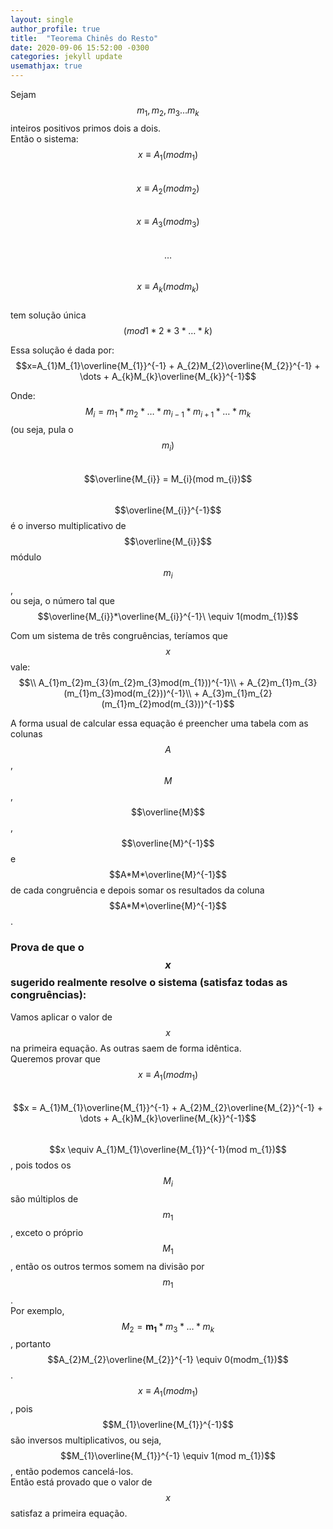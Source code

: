 ```yaml
---
layout: single
author_profile: true
title:  "Teorema Chinês do Resto"
date: 2020-09-06 15:52:00 -0300
categories: jekyll update
usemathjax: true
---
```


Sejam $$m_{1}, m_{2}, m_{3}\dots m_{k}$$ inteiros positivos primos dois a dois.  
Então o sistema:  
$$x \equiv A_{1}(mod m_{1})$$  
$$x \equiv A_{2}(mod m_{2})$$  
$$x \equiv A_{3}(mod m_{3})$$  
$$\dots$$  
$$x \equiv A_{k}(mod m_{k})$$  
tem solução única $$(mod 1*2*3*\dots *k)$$  

Essa solução é dada por:  
$$x=A_{1}M_{1}\overline{M_{1}}^{-1} + A_{2}M_{2}\overline{M_{2}}^{-1} + \dots + A_{k}M_{k}\overline{M_{k}}^{-1}$$  

Onde:  
$$M_{i} = m_{1}*m_{2}*\dots*m_{i-1}*m_{i+1}*\dots*m_{k}$$ (ou seja, pula o $$m_{i})$$  
$$\overline{M_{i}} = M_{i}(mod m_{i})$$  
$$\overline{M_{i}}^{-1}$$ é o inverso multiplicativo de $$\overline{M_{i}}$$ módulo $$m_{i}$$,  
ou seja, o número tal que $$\overline{M_{i}}*\overline{M_{i}}^{-1}\ \equiv 1(modm_{1})$$

Com um sistema de três congruências, teríamos que $$x$$ vale:  
$$\\ A_{1}m_{2}m_{3}(m_{2}m_{3}mod(m_{1}))^{-1}\\ +  
A_{2}m_{1}m_{3}(m_{1}m_{3}mod(m_{2}))^{-1}\\ +  
A_{3}m_{1}m_{2}(m_{1}m_{2}mod(m_{3}))^{-1}$$  

A forma usual de calcular essa equação é preencher uma tabela com as colunas $$A$$, $$M$$, $$\overline{M}$$, $$\overline{M}^{-1}$$ e $$A*M*\overline{M}^{-1}$$ de cada congruência e depois somar os resultados da coluna $$A*M*\overline{M}^{-1}$$.

### Prova de que o $$x$$ sugerido realmente resolve o sistema (satisfaz todas as congruências):  
Vamos aplicar o valor de $$x$$ na primeira equação. As outras saem de forma idêntica.  
Queremos provar que $$x \equiv A_{1}(mod m_{1})$$  
$$x = A_{1}M_{1}\overline{M_{1}}^{-1} + A_{2}M_{2}\overline{M_{2}}^{-1} + \dots + A_{k}M_{k}\overline{M_{k}}^{-1}$$  
$$x \equiv A_{1}M_{1}\overline{M_{1}}^{-1}(mod m_{1})$$, pois todos os $$M_{i}$$ são múltiplos de $$m_{1}$$, exceto o próprio $$M_{1}$$, então os outros termos somem na divisão por $$m_{1}$$.    
Por exemplo, $$M_{2} = \boldsymbol{m_{1}}*m_{3}*\dots *m_{k}$$, portanto  
$$A_{2}M_{2}\overline{M_{2}}^{-1} \equiv 0(modm_{1})$$.  
$$x \equiv A_{1}(mod m_{1})$$, pois $$M_{1}\overline{M_{1}}^{-1}$$ são inversos multiplicativos, ou seja,  
$$M_{1}\overline{M_{1}}^{-1} \equiv 1(mod m_{1})$$, então podemos cancelá-los.  
Então está provado que o valor de $$x$$ satisfaz a primeira equação.  